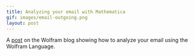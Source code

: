 ```yaml
---
title: Analyzing your email with Mathematica
gif: images/email-outgoing.png
layout: post
---
```


A
[post](http://blog.wolfram.com/2012/04/05/analyzing-your-email-with-mathematica/)
on the Wolfram blog showing how to analyze your email using the Wolfram Language.
